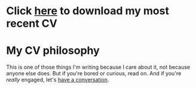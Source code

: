 # Click [here](https://github.com/paulhibbing/CV/raw/master/HibbingCV.pdf) to download my most recent CV

# My CV philosophy

This is one of those things I'm writing because I care about it, not because anyone else does. But if
you're bored or curious, read on. And if you're *really* engaged, let's [have a conversation](https://github.com/paulhibbing/CV/issues).
